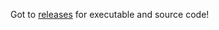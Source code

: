 Got to [releases](https://github.com/Carine-SHS-Digital-Tech/cafe-au-lait-Axidation/releases) for executable and source code!
